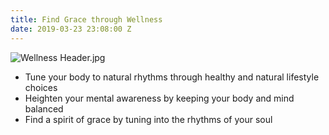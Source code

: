 ```yaml
---
title: Find Grace through Wellness
date: 2019-03-23 23:08:00 Z
---
```


![Wellness Header.jpg](/uploads/Wellness%20Header.jpg)

* Tune your body to natural rhythms through healthy and natural lifestyle choices
* Heighten your mental awareness by keeping your body and mind balanced
* Find a spirit of grace by tuning into the rhythms of your soul